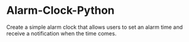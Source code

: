 # Alarm-Clock-Python
Create a simple alarm clock that allows users to set an alarm time and receive a notification when the time comes.
